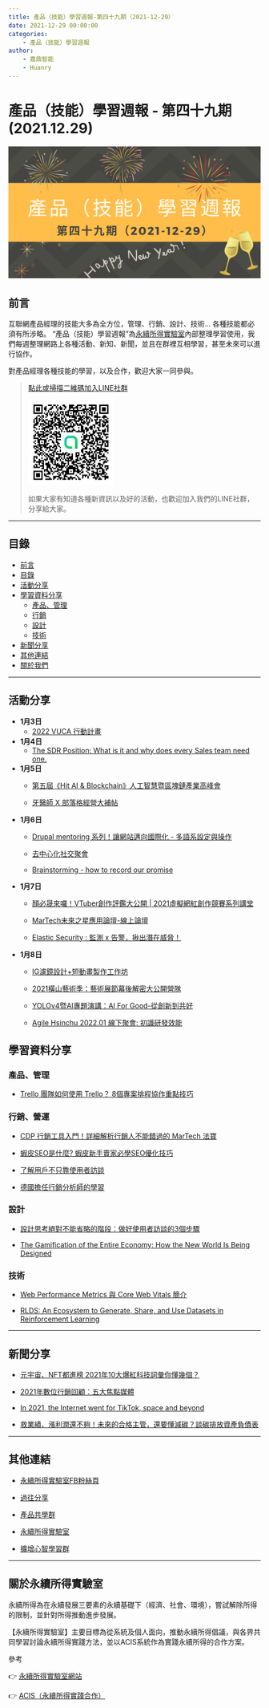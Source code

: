 ```yaml
---
title: 產品（技能）學習週報-第四十九期（2021-12-29）
date: 2021-12-29 00:00:00
categories:
	- 產品（技能）學習週報
author:
	- 嘉鼎智能
	- Huanry
---
```

# 產品（技能）學習週報 - 第四十九期 (2021.12.29)

![產品技能學習週報-第四十九期](/img/pm/49.png)

## 前言

互聯網產品經理的技能大多為全方位，管理、行銷、設計、技術... 各種技能都必須有所涉略。 “產品（技能）學習週報”為[永續所得實驗室](#關於永續所得實驗室)內部整理學習使用，我們每週整理網路上各種活動、新知、新聞，並且在群裡互相學習，甚至未來可以進行協作。

對產品經理各種技能的學習，以及合作，歡迎大家一同參與。

>[點此或掃描二維碼加入LINE社群](https://line.me/ti/g2/Dj4AkbdDsY6o4D_CdDUB6Q)
>
>[![產品共學群](/img/產品共學群.jpg)](https://line.me/ti/g2/Dj4AkbdDsY6o4D_CdDUB6Q)
>
>如果大家有知道各種新資訊以及好的活動，也歡迎加入我們的LINE社群，分享給大家。

---
## 目錄
- [前言](#前言)
- [目錄](#目錄)
- [活動分享](#活動分享)
- [學習資料分享](#學習資料分享)
	- [產品、管理](#產品、管理)
	- [行銷](#行銷、營運)
	- [設計](#設計)
	- [技術](#技術)
- [新聞分享](#新聞分享)
- [其他連結](#其他連結)
- [關於我們](#關於我們)

---
## 活動分享

- **1月3日**
	- [2022 VUCA 行動計畫](https://www.accupass.com/event/2112241900441131753770)
- **1月4日**
	- [The SDR Position: What is it and why does every Sales team need one.](https://www.meetup.com/taipei-sales-professionals/events/282545941)
- **1月5日**
	- [第五屆《Hit AI & Blockchain》人工智慧暨區塊鏈產業高峰會](https://www.accupass.com/event/2111020725042092409773)

	- [牙醫師 X 部落格經營大補帖](https://www.accupass.com/event/2112200732225620532010)
- **1月6日**
	- [Drupal mentoring 系列！讓網站邁向國際化 - 多語系設定與操作](https://www.accupass.com/event/2112240925101411252601)

	- [去中心化社交聚會](https://www.accupass.com/event/2112240315231668395141)

	- [Brainstorming - how to record our promise](https://www.accupass.com/event/2112280844411460280341)
- **1月7日**
	- [顏必晟來囉！VTuber創作評鑑大公開 | 2021虛擬網紅創作競賽系列講堂](https://www.accupass.com/event/2112220857473991398000)

	- [MarTech未來之星應用論壇-線上論壇](https://www.accupass.com/event/2112030728291247521870)

	- [Elastic Security : 監測 x 告警，揪出潛在威脅！](https://www.accupass.com/event/2111100816091650042558)
- **1月8日**
	- [IG濾鏡設計+短動畫製作工作坊](https://www.accupass.com/event/2112170957231300630822)

	- [2021橫山藝術季：藝術展節幕後解密大公開營隊](https://www.accupass.com/event/2112061354371015937725)

	- [YOLOv4暨AI專題演講：AI For Good-從創新到共好](https://www.accupass.com/event/2112200849151902983048)

	- [Agile Hsinchu 2022.01 線下聚會: 初識研發效能](https://agilecommtw.kktix.cc/events/engineering-productivity)



## 學習資料分享
### 產品、管理

- [Trello 團隊如何使用 Trello？ 8個專案排程協作重點技巧](https://www.playpcesor.com/2017/02/trello-trello-8.html)

### 行銷、營運

- [CDP 行銷工具入門！詳細解析行銷人不能錯過的 MarTech 法寶](https://www.marketersgo.com/marketing-tools/202112/cdp-marketing-tools/)

- [蝦皮SEO是什麼? 蝦皮新手賣家必學SEO優化技巧](https://university.shopee.tw/article/8/550)

- [了解用戶不只靠使用者訪談](https://tec.ntu.edu.tw/2021/12/24/the-reason-why-users-dont-pay/)

- [德國擔任行銷分析師的學習 ](https://vocus.cc/one-minute-germany/61c1f5e2fd89780001c900ae)

### 設計

- [設計思考絕對不能省略的階段：做好使用者訪談的3個步驟](https://www.kscthinktank.com.tw/%e8%a8%ad%e8%a8%88%e6%80%9d%e8%80%83%e7%b5%95%e5%b0%8d%e4%b8%8d%e8%83%bd%e7%9c%81%e7%95%a5%e7%9a%84%e9%9a%8e%e6%ae%b5%ef%bc%9a%e5%a6%82%e4%bd%95%e5%81%9a%e5%a5%bd%e4%bd%bf%e7%94%a8%e8%80%85%e8%a8%aa/)

- [The Gamification of the Entire Economy: How the New World Is Being Designed](https://medium.com/swlh/the-gamification-of-the-entire-economy-how-the-new-world-is-being-designed-2ad065343527)

### 技術

- [Web Performance Metrics 與 Core Web Vitals 簡介](https://www.infoq.cn/art/HVyqFtlxgDao4vq5Durp.html)

- [RLDS: An Ecosystem to Generate, Share, and Use Datasets in Reinforcement Learning](https://ai.googleblog.com/2021/12/rlds-ecosystem-to-generate-share-and.html)

---
## 新聞分享

- [元宇宙、NFT都進榜 2021年10大爆紅科技詞彙你懂幾個？](https://money.udn.com/money/story/5599/5978748)

- [2021年數位行銷回顧：五大焦點媒體](https://www.bnext.com.tw/article/66704/2021-social-media-top5)

- [In 2021, the Internet went for TikTok, space and beyond](https://blog.cloudflare.com/popular-domains-year-in-review-2021/)

- [救業績、漲利潤還不夠！未來的合格主管，還要懂減碳？談碳排放資產負債表](https://www.managertoday.com.tw/columns/view/64309)


---
## 其他連結

- [永續所得實驗室FB粉絲頁](https://www.facebook.com/%E6%B0%B8%E7%BA%8C%E6%89%80%E5%BE%97%E5%AF%A6%E9%A9%97%E5%AE%A4-102916798609139)

- [過往分享](/categories/產品（技能）學習週報)

- [產品共學群](https://line.me/ti/g2/Dj4AkbdDsY6o4D_CdDUB6Q?utm_source=invitation&utm_medium=link_copy&utm_campaign=default)

- [永續所得實驗室](https://line.me/ti/g2/asPFU-0w4o9MIRSBdb4gtg?utm_source=invitation&utm_medium=link_copy&utm_campaign=default)

- [擴增心智學習群](https://line.me/ti/g2/asPFU-0w4o9MIRSBdb4gtg?utm_source=invitation&utm_medium=link_copy&utm_campaign=default)

---

## 關於永續所得實驗室

永續所得為在永續發展三要素的永續基礎下（經濟、社會、環境），嘗試解除所得的限制，並針對所得推動進步發展。

【永續所得實驗室】主要目標為從系統及個人面向，推動永續所得倡議，與各界共同學習討論永續所得實踐方法，並以ACIS系統作為實踐永續所得的合作方案。

參考

👉 [永續所得實驗室網站](https://sustainable-income-lab.github.io/)

👉 [ACIS（永續所得實踐合作）](https://acis.magnific.biz/)